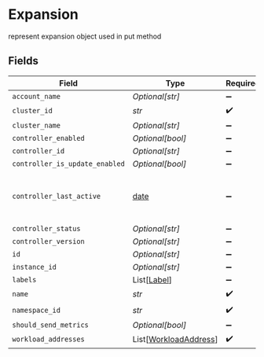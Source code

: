 # Expansion

represent expansion object used in put method


## Fields

| Field                                                                | Type                                                                 | Required                                                             | Description                                                          |
| -------------------------------------------------------------------- | -------------------------------------------------------------------- | -------------------------------------------------------------------- | -------------------------------------------------------------------- |
| `account_name`                                                       | *Optional[str]*                                                      | :heavy_minus_sign:                                                   | N/A                                                                  |
| `cluster_id`                                                         | *str*                                                                | :heavy_check_mark:                                                   | N/A                                                                  |
| `cluster_name`                                                       | *Optional[str]*                                                      | :heavy_minus_sign:                                                   | N/A                                                                  |
| `controller_enabled`                                                 | *Optional[bool]*                                                     | :heavy_minus_sign:                                                   | N/A                                                                  |
| `controller_id`                                                      | *Optional[str]*                                                      | :heavy_minus_sign:                                                   | N/A                                                                  |
| `controller_is_update_enabled`                                       | *Optional[bool]*                                                     | :heavy_minus_sign:                                                   | N/A                                                                  |
| `controller_last_active`                                             | [date](https://docs.python.org/3/library/datetime.html#date-objects) | :heavy_minus_sign:                                                   | The last time that the agent sent telemetries                        |
| `controller_status`                                                  | *Optional[str]*                                                      | :heavy_minus_sign:                                                   | N/A                                                                  |
| `controller_version`                                                 | *Optional[str]*                                                      | :heavy_minus_sign:                                                   | N/A                                                                  |
| `id`                                                                 | *Optional[str]*                                                      | :heavy_minus_sign:                                                   | unique Id                                                            |
| `instance_id`                                                        | *Optional[str]*                                                      | :heavy_minus_sign:                                                   | N/A                                                                  |
| `labels`                                                             | List[[Label](../../models/shared/label.md)]                          | :heavy_minus_sign:                                                   | N/A                                                                  |
| `name`                                                               | *str*                                                                | :heavy_check_mark:                                                   | N/A                                                                  |
| `namespace_id`                                                       | *str*                                                                | :heavy_check_mark:                                                   | N/A                                                                  |
| `should_send_metrics`                                                | *Optional[bool]*                                                     | :heavy_minus_sign:                                                   | N/A                                                                  |
| `workload_addresses`                                                 | List[[WorkloadAddress](../../models/shared/workloadaddress.md)]      | :heavy_check_mark:                                                   | N/A                                                                  |